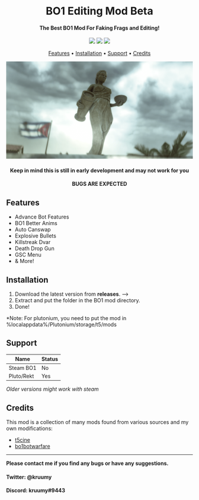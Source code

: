 <h1 align="center">
  <br>
  BO1 Editing Mod Beta
  <br>
</h1>

<h4 align="center">The Best BO1 Mod For Faking Frags and Editing</a>!</h4>
<div align="center">
  <a href="https://github.com/kruumy/bo1-editing-mod/releases"><img src="https://img.shields.io/github/v/release/kruumy/bo1-editing-mod?label=Latest%20version&style=flat-square"></a>
  <a href="https://github.com/kruumy/bo1-editing-mod/releases""><img src="https://img.shields.io/github/downloads/kruumy/bo1-editing-mod/total"></a>
  <a href="https://paypal.me/JPauls281"><img src="https://img.shields.io/badge/Donate-Paypal-orange?style=flat-square"></a>
</div>
<p align="center">
  <a href="#features">Features</a> •
  <a href="#installation">Installation</a> •
  <a href="#support">Support</a> •
  <a href="#credits">Credits</a>
</p>
<div align="center">
  <a href="https://github.com/kruumy/bo1-editing-mod">
    <img src="preview.png" alt="Preview" width="auto" height="auto">
  </a>
</div>
<h4 align="center">Keep in mind this is still in early development and may not work for you</a></h4>
<h4 align="center">BUGS ARE EXPECTED</a></h4>

## Features

* Advance Bot Features
* BO1 Better Anims
* Auto Canswap
* Explosive Bullets
* Killstreak Dvar
* Death Drop Gun
* GSC Menu
* & More!

## Installation

1. Download the latest version from **releases**. -->
2. Extract and put the folder in the BO1 mod directory.
3. Done!

*Note: For plutonium, you need to put the mod in %localappdata%/Plutonium/storage/t5/mods

## Support

| Name | Status |
| --- | --- |
| Steam BO1 | No |
| Pluto/Rekt | Yes |
                 
*Older versions might work with steam*

## Credits

This mod is a collection of many mods found from various sources and my own modifications:

- [t5cine](https://github.com/4GlVE/t5cine)
- [bo1botwarfare](https://github.com/ineedbots/bo1_bot_warfare)

---

**Please contact me if you find any bugs or have any suggestions.**
#### Twitter: @kruumy
#### Discord: kruumy#9443


